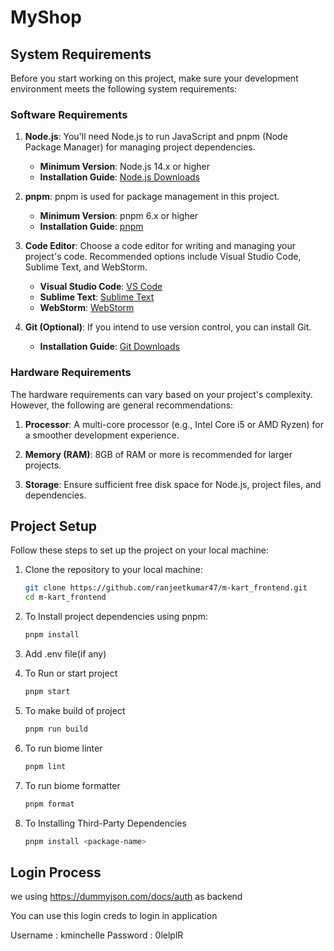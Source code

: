 # MyShop

## System Requirements

Before you start working on this project, make sure your development environment meets the following system requirements:

### Software Requirements

1. **Node.js**: You'll need Node.js to run JavaScript and pnpm (Node Package Manager) for managing project dependencies.

   - **Minimum Version**: Node.js 14.x or higher
   - **Installation Guide**: [Node.js Downloads](https://nodejs.org/en/download/)

2. **pnpm**: pnpm is used for package management in this project.

   - **Minimum Version**: pnpm 6.x or higher
   - **Installation Guide**: [pnpm](https://pnpm.io/)

3. **Code Editor**: Choose a code editor for writing and managing your project's code. Recommended options include Visual Studio Code, Sublime Text, and WebStorm.

   - **Visual Studio Code**: [VS Code](https://code.visualstudio.com/)
   - **Sublime Text**: [Sublime Text](https://www.sublimetext.com/)
   - **WebStorm**: [WebStorm](https://www.jetbrains.com/webstorm/)

4. **Git (Optional)**: If you intend to use version control, you can install Git.

   - **Installation Guide**: [Git Downloads](https://git-scm.com/downloads)

### Hardware Requirements

The hardware requirements can vary based on your project's complexity. However, the following are general recommendations:

1. **Processor**: A multi-core processor (e.g., Intel Core i5 or AMD Ryzen) for a smoother development experience.

2. **Memory (RAM)**: 8GB of RAM or more is recommended for larger projects.

3. **Storage**: Ensure sufficient free disk space for Node.js, project files, and dependencies.

## Project Setup

Follow these steps to set up the project on your local machine:

1. Clone the repository to your local machine:

   ```bash
   git clone https://github.com/ranjeetkumar47/m-kart_frontend.git
   cd m-kart_frontend
   ```

2. To Install project dependencies using pnpm:

   ```bash
   pnpm install
   ```

3. Add .env file(if any)

4. To Run or start project

   ```bash
   pnpm start
   ```

5. To make build of project

   ```bash
   pnpm run build
   ```

6. To run biome linter
   ```bash
   pnpm lint
   ```
7. To run biome formatter

   ```bash
   pnpm format
   ```

8. To Installing Third-Party Dependencies
   ```bash
   pnpm install <package-name>
   ```

## Login Process

we using https://dummyjson.com/docs/auth as backend

You can use this login creds to login in application

Username : kminchelle Password : 0lelplR
